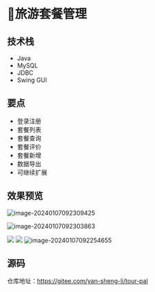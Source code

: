# 🚉旅游套餐管理

<MyGlobalComponent />

## 技术栈
- Java
- MySQL
- JDBC
- Swing GUI

## 要点
- 登录注册
- 套餐列表
- 套餐查询
- 套餐评价
- 套餐新增
- 数据导出
- 可继续扩展

## 效果预览
![image-20240107092309425](http://cdn.qiniu.liyansheng.top/typora/image-20240107092309425.png)

![image-20240107092303863](http://cdn.qiniu.liyansheng.top/typora/image-20240107092303863.png)

![](http://cdn.qiniu.liyansheng.top/img/20240713002332.png)
![](http://cdn.qiniu.liyansheng.top/img/20250802205236.png)
![image-20240107092254655](http://cdn.qiniu.liyansheng.top/typora/image-20240107092254655.png)


## 源码

<PasswordProtected>

仓库地址：https://gitee.com/yan-sheng-li/tour-pal

</PasswordProtected>

